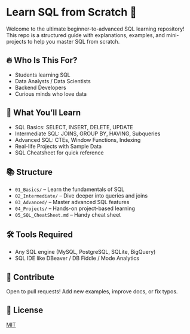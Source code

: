 # Learn SQL from Scratch 🚀

Welcome to the ultimate beginner-to-advanced SQL learning repository! This repo is a structured guide with explanations, examples, and mini-projects to help you master SQL from scratch.

## 🔥 Who Is This For?
- Students learning SQL
- Data Analysts / Data Scientists
- Backend Developers
- Curious minds who love data

## 🧠 What You’ll Learn
- SQL Basics: SELECT, INSERT, DELETE, UPDATE
- Intermediate SQL: JOINS, GROUP BY, HAVING, Subqueries
- Advanced SQL: CTEs, Window Functions, Indexing
- Real-life Projects with Sample Data
- SQL Cheatsheet for quick reference

## 📚 Structure

- `01_Basics/` – Learn the fundamentals of SQL
- `02_Intermediate/` – Dive deeper into queries and joins
- `03_Advanced/` – Master advanced SQL features
- `04_Projects/` – Hands-on project-based learning
- `05_SQL_CheatSheet.md` – Handy cheat sheet

## 🛠️ Tools Required
- Any SQL engine (MySQL, PostgreSQL, SQLite, BigQuery)
- SQL IDE like DBeaver / DB Fiddle / Mode Analytics

## 📢 Contribute
Open to pull requests! Add new examples, improve docs, or fix typos.

## 📜 License
[MIT](./LICENSE)
